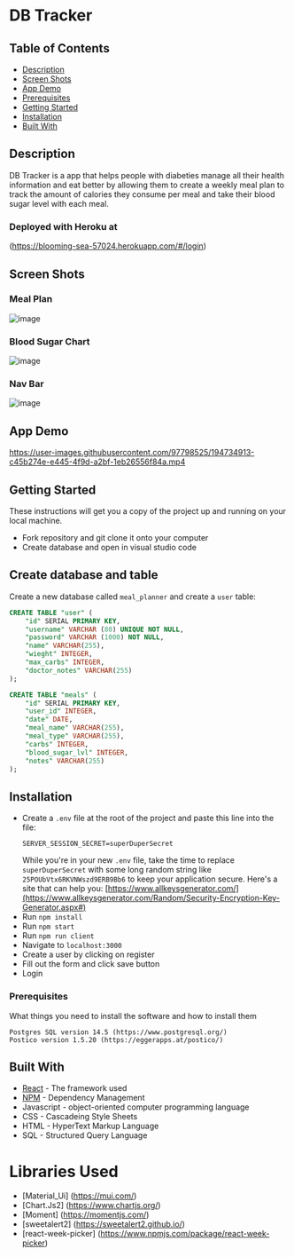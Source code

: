 # DB Tracker

## Table of Contents


- [Description](#description)
- [Screen Shots](#screen-shots)
- [App Demo](#app-demo)
- [Prerequisites](#prerequisite)
- [Getting Started](#getting-started)
- [Installation](#installation)
- [Built With](#built-with)



## Description

DB Tracker is a app that helps people with diabeties manage all their health information and eat better
by allowing them to create a weekly meal plan to track the amount of calories they consume per 
meal and take their blood sugar level with each meal.

### Deployed with Heroku at 
(https://blooming-sea-57024.herokuapp.com/#/login)

## Screen Shots

### Meal Plan
![image](https://user-images.githubusercontent.com/97798525/194733117-d3278d63-e891-4e04-bd94-d60b5c70f148.png)

### Blood Sugar Chart
![image](https://user-images.githubusercontent.com/97798525/194733139-c7f36c59-f91f-4278-add1-31720f741937.png)

### Nav Bar
![image](https://user-images.githubusercontent.com/97798525/194733169-8bae86f3-cca1-4cda-a321-a88cd48a825a.png)

## App Demo
https://user-images.githubusercontent.com/97798525/194734913-c45b274e-e445-4f9d-a2bf-1eb26556f84a.mp4

## Getting Started

These instructions will get you a copy of the project up and running on your local machine.

- Fork repository and git clone it onto your computer
- Create database and open in visual studio code

## Create database and table

Create a new database called `meal_planner` and create a `user` table:

```SQL
CREATE TABLE "user" (
    "id" SERIAL PRIMARY KEY,
    "username" VARCHAR (80) UNIQUE NOT NULL,
    "password" VARCHAR (1000) NOT NULL,
    "name" VARCHAR(255),
	"wieght" INTEGER,
	"max_carbs" INTEGER,
	"doctor_notes" VARCHAR(255)
);

CREATE TABLE "meals" (
    "id" SERIAL PRIMARY KEY,
    "user_id" INTEGER,
    "date" DATE,
    "meal_name" VARCHAR(255),
    "meal_type" VARCHAR(255),
    "carbs" INTEGER,
    "blood_sugar_lvl" INTEGER,
    "notes" VARCHAR(255)
);
```

## Installation

- Create a `.env` file at the root of the project and paste this line into the file:
  ```
  SERVER_SESSION_SECRET=superDuperSecret
  ```
  While you're in your new `.env` file, take the time to replace `superDuperSecret` with some long random string like `25POUbVtx6RKVNWszd9ERB9Bb6` to keep your application secure. Here's a site that can help you: [https://www.allkeysgenerator.com/](https://www.allkeysgenerator.com/Random/Security-Encryption-Key-Generator.aspx#)
- Run `npm install`
- Run `npm start`
- Run `npm run client`
- Navigate to `localhost:3000`
- Create a user by clicking on register
- Fill out the form and click save button
- Login

### Prerequisites

What things you need to install the software and how to install them

```
Postgres SQL version 14.5 (https://www.postgresql.org/)
Postico version 1.5.20 (https://eggerapps.at/postico/)
```

## Built With

- [React](https://17.reactjs.org/docs/getting-started.html) - The framework used
- [NPM](https://docs.npmjs.com/getting-started) - Dependency Management
- Javascript - object-oriented computer programming language
- CSS - Cascadeing Style Sheets
- HTML - HyperText Markup Language
- SQL - Structured Query Language

# Libraries Used

- [Material_Ui] (https://mui.com/)
- [Chart.Js2] (https://www.chartjs.org/)
- [Moment] (https://momentjs.com/)
- [sweetalert2] (https://sweetalert2.github.io/)
- [react-week-picker] (https://www.npmjs.com/package/react-week-picker)

